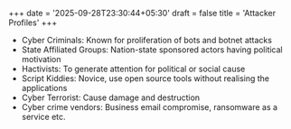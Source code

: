 +++
date = '2025-09-28T23:30:44+05:30'
draft = false
title = 'Attacker Profiles'
+++
- Cyber Criminals: Known for proliferation of bots and botnet attacks
- State Affiliated Groups: Nation-state sponsored actors having political motivation
- Hactivists: To generate attention for political or social cause
- Script Kiddies: Novice, use open source tools without realising the applications
- Cyber Terrorist: Cause damage and destruction
- Cyber crime vendors: Business email compromise, ransomware as a service etc.
